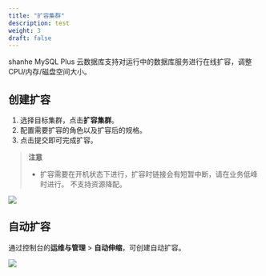 ```yaml
---
title: "扩容集群"
description: test
weight: 3
draft: false
---
```



shanhe MySQL Plus 云数据库支持对运行中的数据库服务进行在线扩容，调整CPU/内存/磁盘空间大小。

## 创建扩容

1. 选择目标集群，点击**扩容集群**。
2. 配置需要扩容的角色以及扩容后的规格。
3. 点击提交即可完成扩容。
   
> **注意**
> - 扩容需要在开机状态下进行，扩容时链接会有短暂中断，请在业务低峰时进行。
> 不支持资源降配。

![](../../_images/scale.png)

## 自动扩容

通过控制台的**运维与管理** > **自动伸缩**，可创建自动扩容。

![](../../_images/auto_scale.png)
